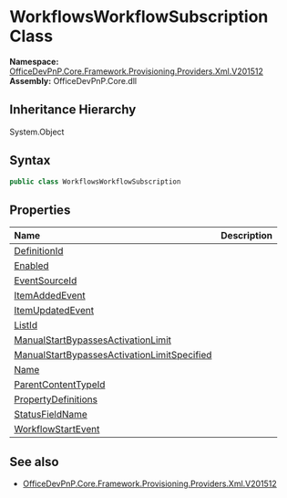 # WorkflowsWorkflowSubscription Class
  

**Namespace:** [OfficeDevPnP.Core.Framework.Provisioning.Providers.Xml.V201512](OfficeDevPnP.Core.Framework.Provisioning.Providers.Xml.V201512.md)  
**Assembly:** OfficeDevPnP.Core.dll  
## Inheritance Hierarchy
System.Object  
## Syntax
```C#
public class WorkflowsWorkflowSubscription
```
## Properties
|**Name**|**Description**|
|:-----|:-----|
| [DefinitionId](OfficeDevPnP.Core.Framework.Provisioning.Providers.Xml.V201512.WorkflowsWorkflowSubscription.DefinitionId.md) | 
| [Enabled](OfficeDevPnP.Core.Framework.Provisioning.Providers.Xml.V201512.WorkflowsWorkflowSubscription.Enabled.md) | 
| [EventSourceId](OfficeDevPnP.Core.Framework.Provisioning.Providers.Xml.V201512.WorkflowsWorkflowSubscription.EventSourceId.md) | 
| [ItemAddedEvent](OfficeDevPnP.Core.Framework.Provisioning.Providers.Xml.V201512.WorkflowsWorkflowSubscription.ItemAddedEvent.md) | 
| [ItemUpdatedEvent](OfficeDevPnP.Core.Framework.Provisioning.Providers.Xml.V201512.WorkflowsWorkflowSubscription.ItemUpdatedEvent.md) | 
| [ListId](OfficeDevPnP.Core.Framework.Provisioning.Providers.Xml.V201512.WorkflowsWorkflowSubscription.ListId.md) | 
| [ManualStartBypassesActivationLimit](OfficeDevPnP.Core.Framework.Provisioning.Providers.Xml.V201512.WorkflowsWorkflowSubscription.ManualStartBypassesActivationLimit.md) | 
| [ManualStartBypassesActivationLimitSpecified](OfficeDevPnP.Core.Framework.Provisioning.Providers.Xml.V201512.WorkflowsWorkflowSubscription.ManualStartBypassesActivationLimitSpecified.md) | 
| [Name](OfficeDevPnP.Core.Framework.Provisioning.Providers.Xml.V201512.WorkflowsWorkflowSubscription.Name.md) | 
| [ParentContentTypeId](OfficeDevPnP.Core.Framework.Provisioning.Providers.Xml.V201512.WorkflowsWorkflowSubscription.ParentContentTypeId.md) | 
| [PropertyDefinitions](OfficeDevPnP.Core.Framework.Provisioning.Providers.Xml.V201512.WorkflowsWorkflowSubscription.PropertyDefinitions.md) | 
| [StatusFieldName](OfficeDevPnP.Core.Framework.Provisioning.Providers.Xml.V201512.WorkflowsWorkflowSubscription.StatusFieldName.md) | 
| [WorkflowStartEvent](OfficeDevPnP.Core.Framework.Provisioning.Providers.Xml.V201512.WorkflowsWorkflowSubscription.WorkflowStartEvent.md) | 
## See also
- [OfficeDevPnP.Core.Framework.Provisioning.Providers.Xml.V201512](OfficeDevPnP.Core.Framework.Provisioning.Providers.Xml.V201512.md)
